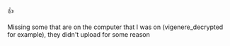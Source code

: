 👍


Missing some that are on the computer that I was on (vigenere_decrypted for example), they didn't upload for some reason
